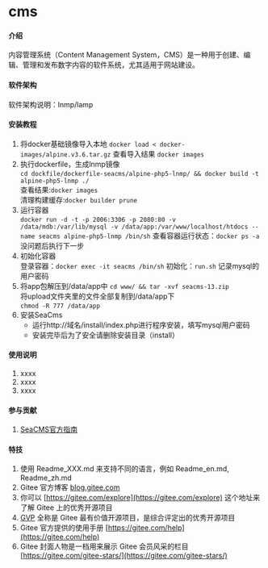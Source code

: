 # cms

#### 介绍
内容管理系统（Content Management System，CMS）是一种用于创建、编辑、管理和发布数字内容的软件系统，尤其适用于网站建设。

#### 软件架构
软件架构说明：lnmp/lamp


#### 安装教程

1.  将docker基础镜像导入本地
    `docker load < docker-images/alpine.v3.6.tar.gz`
    查看导入结果
    `docker images` 
2.  执行dockerfile，生成lnmp镜像   
    `cd dockfile/dockerfile-seacms/alpine-php5-lnmp/ && docker build -t alpine-php5-lnmp ./`  
    查看结果:`docker images`  
    清理构建缓存:`docker builder prune`
3.  运行容器  
    `docker run -d -t -p 2006:3306 -p 2080:80 -v /data/mdb:/var/lib/mysql -v /data/app:/var/www/localhost/htdocs --name seacms alpine-php5-lnmp /bin/sh`
    查看容器运行状态：`docker ps -a` 
    没问题后执行下一步 
4.  初始化容器  
    登录容器：`docker exec -it seacms /bin/sh` 
    初始化：`run.sh` 
    记录mysql的用户密码  
5.  将app包解压到/data/app中 
    `cd www/ && tar -xvf seacms-13.zip`  
    将upload文件夹里的文件全部复制到/data/app下  
    `chmod -R 777 /data/app`  
6.  安装SeaCms  
    - 运行http://域名/install/index.php进行程序安装，填写mysql用户密码 
    - 安装完毕后为了安全请删除安装目录（install） 

#### 使用说明

1.  xxxx
2.  xxxx
3.  xxxx

#### 参与贡献

1.  [SeaCMS官方指南](https://www.seacms.com/doc.htm)


#### 特技

1.  使用 Readme\_XXX.md 来支持不同的语言，例如 Readme\_en.md, Readme\_zh.md
2.  Gitee 官方博客 [blog.gitee.com](https://blog.gitee.com)
3.  你可以 [https://gitee.com/explore](https://gitee.com/explore) 这个地址来了解 Gitee 上的优秀开源项目
4.  [GVP](https://gitee.com/gvp) 全称是 Gitee 最有价值开源项目，是综合评定出的优秀开源项目
5.  Gitee 官方提供的使用手册 [https://gitee.com/help](https://gitee.com/help)
6.  Gitee 封面人物是一档用来展示 Gitee 会员风采的栏目 [https://gitee.com/gitee-stars/](https://gitee.com/gitee-stars/)
